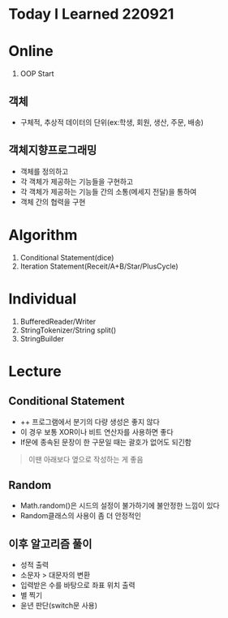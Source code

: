 # Today I Learned 220921

# Online
1. OOP Start
## 객체
- 구체적, 추상적 데이터의 단위(ex:학생, 회원, 생산, 주문, 배송)
## 객체지향프로그래밍
- 객체를 정의하고
- 각 객체가 제공하는 기능들을 구현하고
- 각 객체가 제공하는 기능들 간의 소통(메세지 전달)을 통하여
- 객체 간의 협력을 구현

# Algorithm
1. Conditional Statement(dice)
2. Iteration Statement(Receit/A+B/Star/PlusCycle)

# Individual
1. BufferedReader/Writer
2. StringTokenizer/String split()
3. StringBuilder

# Lecture
## Conditional Statement
- ++ 프로그램에서 분기의 다량 생성은 좋지 않다
- 이 경우 보통 XOR이나 비트 연산자를 사용하면 좋다
- If문에 종속된 문장이 한 구문일 때는 괄호가 없어도 되긴함
> 이땐 아래보다 옆으로 작성하는 게 좋음

## Random
- Math.random()은 시드의 설정이 불가하기에 불안정한 느낌이 있다
- Random클래스의 사용이 좀 더 안정적인

## 이후 알고리즘 풀이
- 성적 출력
- 소문자 > 대문자의 변환
- 입력받은 수를 바탕으로 좌표 위치 출력
- 별 찍기
- 윤년 판단(switch문 사용)
